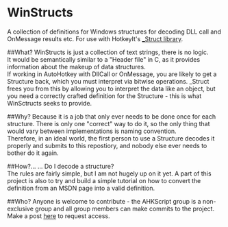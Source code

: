 # WinStructs
A collection of definitions for Windows structures for decoding DLL call and OnMessage results etc. For use with HotkeyIt's [_Struct library](https://github.com/HotKeyIt/_Struct).

##What?
WinStructs is just a collection of text strings, there is no logic.  
It would be semantically similar to a "Header file" in C, as it provides information about the makeup of data structures.  
If working in AutoHotkey with DllCall or OnMessage, you are likely to get a Structure back, which you must interpret via bitwise operations. _Struct frees you from this by allowing you to interpret the data like an object, but you need a correctly crafted definition for the Structure - this is what WinSctructs seeks to provide.

##Why?
Because it is a job that only ever needs to be done once for each structure. There is only one "correct" way to do it, so the only thing that would vary between implementations is naming convention.  
Therefore, in an ideal world, the first person to use a Structure decodes it properly and submits to this repostiory, and nobody else ever needs to bother do it again.

##How?...
... Do I decode a structure?  
The rules are fairly simple, but I am not hugely up on it yet. A part of this project is also to try and build a simple tutorial on how to convert the definition from an MSDN page into a valid definition.  

##Who?
Anyone is welcome to contribute - the AHKScript group is a non-exclusive group and all group members can make commits to the project.  
Make a post [here](http://ahkscript.org/boards/viewtopic.php?t=936) to request access.
